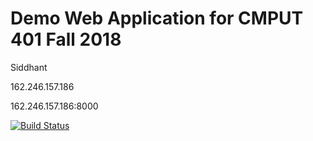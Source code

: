 # Demo Web Application for CMPUT 401 Fall 2018

Siddhant

162.246.157.186

162.246.157.186:8000

[![Build Status](https://travis-ci.com/cmput401-fall2018/web-app-ci-cd-with-travis-ci-Sidkhanna96.svg?branch=master)](https://travis-ci.com/cmput401-fall2018/web-app-ci-cd-with-travis-ci-Sidkhanna96)
